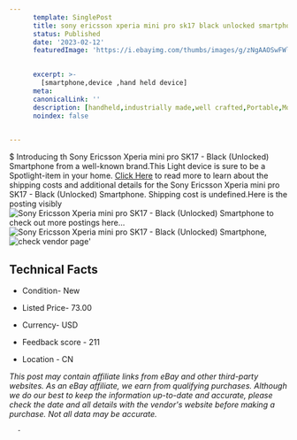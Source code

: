 ```yaml
---
      template: SinglePost
      title: sony ericsson xperia mini pro sk17 black unlocked smartphone
      status: Published
      date: '2023-02-12'
      featuredImage: 'https://i.ebayimg.com/thumbs/images/g/zNgAAOSwFWljnCtI/s-l225.jpg'
       

      excerpt: >-
        [smartphone,device ,hand held device]
      meta:
      canonicalLink: ''
      description: [handheld,industrially made,well crafted,Portable,Mobile,Compact,Convenient,Lightweight,Maneuverable,Man-portable,Miniature,Carriable,Hand-held,Light,Holdable,Transportable,Mobile device,Pocket-sized,On-the-go,Wireless,Cordless,Compact size,Convenient size, smartphone,device ,hand held device]
      noindex: false
      

---
```

$
      Introducing th Sony Ericsson Xperia mini pro SK17 - Black (Unlocked) Smartphone from a well-known brand.This Light device  is sure to be a Spotlight-item in your home. [Click Here](https://www.ebay.com/itm/394205616408?hash=item5bc87c5918%3Ag%3AzNgAAOSwFWljnCtI&mkevt=1&mkcid=1&mkrid=711-53200-19255-0&campid=%253CePNCampaignId%253E&customid=%253CreferenceId%253E&toolid=10049) to read more to learn about the shipping costs and additional details for the Sony Ericsson Xperia mini pro SK17 - Black (Unlocked) Smartphone. Shipping cost is undefined.Here is the posting visibly ![Sony Ericsson Xperia mini pro SK17 - Black (Unlocked) Smartphone](https://i.ebayimg.com/thumbs/images/g/zNgAAOSwFWljnCtI/s-l225.jpg) to check out more postings here... ![Sony Ericsson Xperia mini pro SK17 - Black (Unlocked) Smartphone](https://i.ebayimg.com/images/g/zNgAAOSwFWljnCtI/s-l1600.jpg), ![check vendor page](https://origin-galleryplus.ebayimg.com/ws/web/394205616408_2_0_1/225x225.jpg,https://origin-galleryplus.ebayimg.com/ws/web/394205616408_3_0_1/225x225.jpg,https://origin-galleryplus.ebayimg.com/ws/web/394205616408_4_0_1/225x225.jpg,https://origin-galleryplus.ebayimg.com/ws/web/394205616408_5_0_1/225x225.jpg,https://origin-galleryplus.ebayimg.com/ws/web/394205616408_6_0_1/225x225.jpg,https://origin-galleryplus.ebayimg.com/ws/web/394205616408_7_0_1/225x225.jpg,https://origin-galleryplus.ebayimg.com/ws/web/394205616408_8_0_1/225x225.jpg,https://origin-galleryplus.ebayimg.com/ws/web/394205616408_9_0_1/225x225.jpg,https://origin-galleryplus.ebayimg.com/ws/web/394205616408_10_0_1/225x225.jpg,https://origin-galleryplus.ebayimg.com/ws/web/394205616408_11_0_1/225x225.jpg,https://origin-galleryplus.ebayimg.com/ws/web/394205616408_12_0_1/225x225.jpg,https://origin-galleryplus.ebayimg.com/ws/web/394205616408_13_0_1/225x225.jpg)'

      

 ## Technical Facts 



     
      

 - Condition- New 


      

 - Listed Price- 73.00 


      

 - Currency- USD 


      

 - Feedback score - 211 


      

 - Location - CN 


      
      

 *_This post may contain affiliate links from eBay and other third-party websites. As an eBay affiliate, we earn from qualifying purchases. Although we do our best to keep the information up-to-date and accurate, please check the date and all details with the vendor's website before making a purchase. Not all data may be accurate._*




      -
